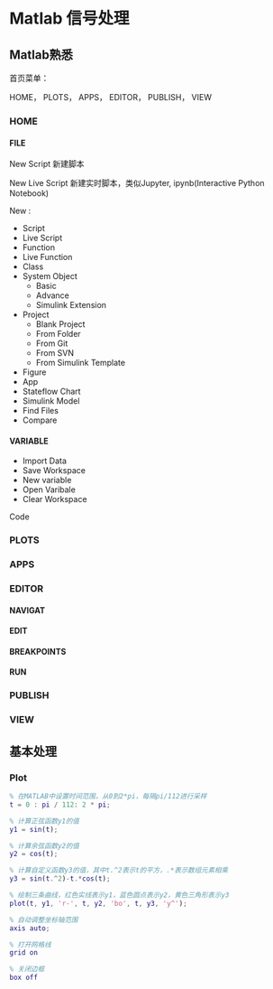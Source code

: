 # Matlab 信号处理

## Matlab熟悉

首页菜单： 

HOME， PLOTS， APPS， EDITOR， PUBLISH， VIEW

### HOME

#### FILE

New Script 新建脚本

New Live Script 新建实时脚本，类似Jupyter, ipynb(Interactive Python Notebook)

New : 

- Script 
- Live Script
- Function
- Live Function
- Class
- System Object
  - Basic
  - Advance
  - Simulink Extension
- Project
  - Blank Project
  - From Folder
  - From Git
  - From SVN
  - From Simulink Template 
- Figure 
- App 
- Stateflow Chart 
- Simulink Model 
- Find Files 
- Compare

#### VARIABLE

- Import Data
- Save Workspace 
- New variable 
- Open Varibale
- Clear Workspace

Code

### PLOTS



### APPS

### EDITOR

#### 

#### NAVIGAT



#### EDIT 

#### BREAKPOINTS

#### RUN 

### PUBLISH 

### VIEW

## 基本处理

### Plot

```matlab
% 在MATLAB中设置时间范围，从0到2*pi，每隔pi/112进行采样
t = 0 : pi / 112: 2 * pi;

% 计算正弦函数y1的值
y1 = sin(t);

% 计算余弦函数y2的值
y2 = cos(t);

% 计算自定义函数y3的值，其中t.^2表示t的平方，.*表示数组元素相乘
y3 = sin(t.^2)-t.*cos(t);

% 绘制三条曲线，红色实线表示y1，蓝色圆点表示y2，黄色三角形表示y3
plot(t, y1, 'r-', t, y2, 'bo', t, y3, 'y^');

% 自动调整坐标轴范围
axis auto;

% 打开网格线
grid on

% 关闭边框
box off
```

